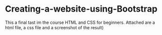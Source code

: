 # Creating-a-website-using-Bootstrap

This a final tast im the course HTML and CSS for beginners. Attached are a html file, a css file and a screenshot of the result)

